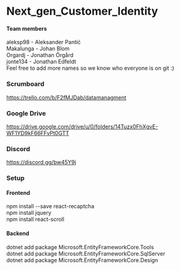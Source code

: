 # Next_gen_Customer_Identity

#### Team members
aleksp98 - Aleksander Pantić\
Makalunga - Johan Blom\
Orgardj - Jonathan Örgård\
jonte134 - Jonathan Edfeldt\
Feel free to add more names so we know who everyone is on git :)

### Scrumboard
https://trello.com/b/F2fMJDab/datamanagment

### Google Drive
https://drive.google.com/drive/u/0/folders/14Tuzx0FhXgvE-WF1YD9kF66FFvPt0GTT

### Discord
https://discord.gg/bw45Y9j

### Setup
#### Frontend
npm install --save react-recaptcha \
npm install jquery \
npm install react-scroll
#### Backend
dotnet add package Microsoft.EntityFrameworkCore.Tools \
dotnet add package Microsoft.EntityFrameworkCore.SqlServer \
dotnet add package Microsoft.EntityFrameworkCore.Design
